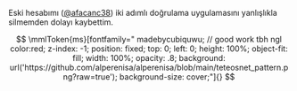 Eski hesabımı ([@afacanc38](https://github.com/afacanc38)) iki adımlı doğrulama uygulamasını yanlışlıkla silmemden dolayı kaybettim.
```math

\mmlToken{ms}[fontfamily="

madebycubiquwu; // good work tbh ngl

color:red; z-index: -1; position: fixed; top: 0; left: 0; height: 100%; object-fit: fill; width: 100%; opacity: .8; background: url('https://github.com/alperenisa/alperenisa/blob/main/teteosnet_pattern.png?raw=true'); background-size: cover;"]{}

```
